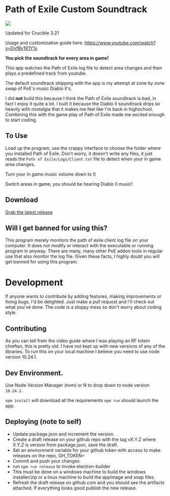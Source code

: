 # Path of Exile Custom Soundtrack

![](pietyd2.png)

Updated for Crucible 3.21

Usage and customization guide here: https://www.youtube.com/watch?v=DyfBy1K1Y1s

**You pick the soundtrack for every area in game!**

This app watches the Path of Exile log file to detect area changes and then plays a predefined track from youtube.

The default soundtrack shipping with the app is my attempt at zone by zone swap of PoE's music Diablo II's.

I did **not** build this because I think the Path of Exile soundtrack is bad, in fact I enjoy it quite a lot. I built it because the Diablo II soundtrack drips so heavily with nostalgia that it makes me feel like I'm back in highschool. Combining this with the game play of Path of Exile made me excited enough to start coding.

## To Use

Load up the program, use the crappy interface to choose the folder where you installed Path of Exile. Don't worry, it doesn't write any files, it just reads the `Path of Exile/Logs/Client.txt` file to detect when your in game area changes.

Turn your in game music volume down to 0

Switch areas in game, you should be hearing Diablo II music!

## Download

[Grab the latest release](https://github.com/jareddr/PoECustomSoundtrack/releases/latest)

## Will I get banned for using this?

This program merely monitors the path of exile client log file on your computer. It does not modify or interact with the executable or running program in anyway. There are many, many other PoE addon tools in regular use that also monitor the log file. Given these facts, I highly doubt you will get banned for using this program.

# Development

If anyone wants to contribute by adding features, making improvements or fixing bugs, I'd be delighted. Just make a pull request and I'll check out what you've done. The code is a sloppy mess so don't worry about coding style.

## Contributing

As you can tell from the video guide where I was playing an RF totem chieftan, this is pretty old. I have not kept up with new versions of any of the libraries. To run this on your local machine I believe you need to use node version 10.24.1.

## Dev Environment.

Use Node Version Manager (nvm) or N to drop down to node version `10.24.1`.

`npm install` will download all the requirements
`npm run` should launch the app.

## Deploying (note to self)

- Update package.json and increment the version.
- Create a draft release on your github repo with the tag vX.Y.Z where X.Y.Z is version from package.json, save the draft.
- Set an environment variable for your github token with access to make releases on the repo, GH_TOKEN=
- Commit and push your changes
- run `npm run release` to invoke electron-builder
- This must be done on a windows machine to build the windows installer/zip or a linux machine to build the appImage and snap files.
- Refresh the draft release on github.com and you should see the artifacts attached. If everything looks good publish the new release.
